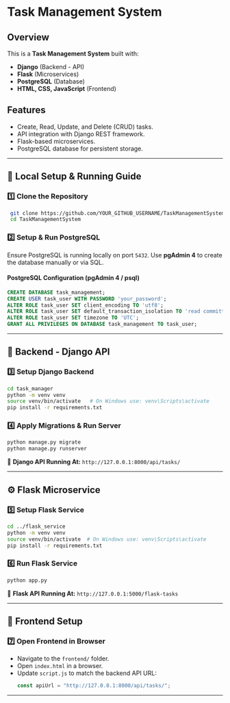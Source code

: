 # Task Management System

## Overview
This is a **Task Management System** built with:
- **Django** (Backend - API)
- **Flask** (Microservices)
- **PostgreSQL** (Database)
- **HTML, CSS, JavaScript** (Frontend)

## Features
- Create, Read, Update, and Delete (CRUD) tasks.
- API integration with Django REST framework.
- Flask-based microservices.
- PostgreSQL database for persistent storage.
---

## 🚀 Local Setup & Running Guide
### **1️⃣ Clone the Repository**
```sh
 git clone https://github.com/YOUR_GITHUB_USERNAME/TaskManagementSystem.git
 cd TaskManagementSystem
```

### **2️⃣ Setup & Run PostgreSQL**
Ensure PostgreSQL is running locally on port `5432`. Use **pgAdmin 4** to create the database manually or via SQL.

#### **PostgreSQL Configuration** (pgAdmin 4 / psql)
```sql
CREATE DATABASE task_management;
CREATE USER task_user WITH PASSWORD 'your_password';
ALTER ROLE task_user SET client_encoding TO 'utf8';
ALTER ROLE task_user SET default_transaction_isolation TO 'read committed';
ALTER ROLE task_user SET timezone TO 'UTC';
GRANT ALL PRIVILEGES ON DATABASE task_management TO task_user;
```

---

## 📌 **Backend - Django API**
### **3️⃣ Setup Django Backend**
```sh
cd task_manager
python -m venv venv
source venv/bin/activate   # On Windows use: venv\Scripts\activate
pip install -r requirements.txt
```

### **4️⃣ Apply Migrations & Run Server**
```sh
python manage.py migrate
python manage.py runserver
```
📍 **Django API Running At:** `http://127.0.0.1:8000/api/tasks/`

---

## ⚙️ **Flask Microservice**
### **5️⃣ Setup Flask Service**
```sh
cd ../flask_service
python -m venv venv
source venv/bin/activate  # On Windows use: venv\Scripts\activate
pip install -r requirements.txt
```

### **6️⃣ Run Flask Service**
```sh
python app.py
```
📍 **Flask API Running At:** `http://127.0.0.1:5000/flask-tasks`

---

## 🎨 **Frontend Setup**
### **7️⃣ Open Frontend in Browser**
- Navigate to the `frontend/` folder.
- Open `index.html` in a browser.
- Update `script.js` to match the backend API URL:
  ```js
  const apiUrl = "http://127.0.0.1:8000/api/tasks/";
  ```

---
